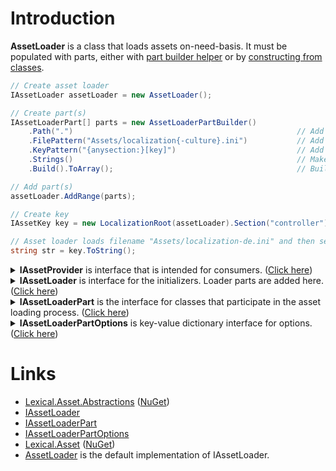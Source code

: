# Introduction
**AssetLoader** is a class that loads assets on-need-basis. 
It must be populated with parts, either with [part builder helper](PartBuilder/index.md) or by [constructing from classes](PartClasses/index.md). 


```csharp
// Create asset loader
IAssetLoader assetLoader = new AssetLoader();

// Create part(s)
IAssetLoaderPart[] parts = new AssetLoaderPartBuilder()
    .Path(".")                                                  // Add root directory to search files from
    .FilePattern("Assets/localization{-culture}.ini")           // Add file name pattern
    .KeyPattern("{anysection:}[key]")                           // Add key pattern to match within files
    .Strings()                                                  // Make this part return strings
    .Build().ToArray();                                         // Build part(s)

// Add part(s)
assetLoader.AddRange(parts);

// Create key
IAssetKey key = new LocalizationRoot(assetLoader).Section("controller").Key("ok").SetCulture("de");

// Asset loader loads filename "Assets/localization-de.ini" and then searches for key "controller:ok".
string str = key.ToString();
```

<p/>
<details>
  <summary><b>IAssetProvider</b> is interface that is intended for consumers. (<u>Click here</u>)</summary>

```csharp
/// <summary>
/// Loads assets based on parameters in keys.
/// </summary>
public interface IAssetProvider : IAsset
{
    /// <summary>
    /// Load assets that match the criteria of the parameters in <paramref name="key"/>.
    /// 
    /// If key doesn't have some of the required parameters, the <see cref="IAssetProvider"/> 
    /// may match against all detected filenames.
    /// 
    /// The parameters that are matched is specific to the implementation. 
    /// For example, <see cref="IAssetLoader"/> implementation matches based 
    /// on the options of it's parts (<see cref="IAssetLoaderPart.Options"/>).
    /// 
    /// <see cref="IAssetLoaderPartOptions.MatchParameters"/> is a list of parameters to 
    /// match against detected filenames.
    /// </summary>
    /// <param name="key">key as criteria, or null for no criteria</param>
    /// <returns>assets or null</returns>
    /// <exception cref="AssetException">If loading failed</exception>
    IEnumerable<IAsset> LoadAssets(IAssetKey key);

    /// <summary>
    /// Load assets that match the criteria of the parameters in <paramref name="key"/>.
    /// 
    /// If a required parameter is missing from key, the it is matched against all 
    /// detected filenames regardless of any implementation specific options.
    /// </summary>
    /// <param name="key">key as criteria, or null for no criteria</param>
    /// <returns>assets or null</returns>
    /// <exception cref="AssetException">If loading failed</exception>
    IEnumerable<IAsset> LoadAllAssets(IAssetKey key);
}
```
</details>
<details>
  <summary><b>IAssetLoader</b> is interface for the initializers. Loader parts are added here. (<u>Click here</u>)</summary>

```csharp
/// <summary>
/// Loads assets based on parameters in keys, and is configurable with <see cref="IAssetLoaderPart"/>.
/// </summary>
public interface IAssetLoader : IAssetProvider
{
    /// <summary>
    /// List of loader parts.
    /// </summary>
    IAssetLoaderPart[] LoaderParts { get; }

    /// <summary>
    /// Add new loader function.
    /// </summary>
    /// <param name="part">Object that loads assets based on the parameters, such as "culture"</param>
    /// <exception cref="ArgumentException">If there was a problem parsing the filename pattern</exception>
    /// <returns>this</returns>
    IAssetLoader Add(IAssetLoaderPart part);

    /// <summary>
    /// Add loader functions.
    /// </summary>
    /// <param name="part">(optional)list of loaders</param>
    /// <exception cref="ArgumentException">If there was a problem parsing the filename pattern</exception>
    /// <returns>this</returns>
    IAssetLoader AddRange(IEnumerable<IAssetLoaderPart> part);
}
```
</details>
<details>
  <summary><b>IAssetLoaderPart</b> is the interface for classes that participate in the asset loading process. (<u>Click here</u>)</summary>

```csharp
/// <summary>
/// Interface for objects that load assets from IAssetLoader depending on parameters of a <see cref="IAssetNamePattern"/>.
/// This interface is used with <see cref="LocalizationAssetLoader"/>.
/// 
/// For example, localization files are separated by culture, then file pattern could be "localization{-culture}.ini".
/// Then this loader can load different files depending on culture value.
/// </summary>
public interface IAssetLoaderPart
{
    /// <summary>
    /// Filename pattern of this loader. For example "Resources/localization{-culture}.ini".
    /// </summary>
    IAssetNamePattern Pattern { get; }

    /// <summary>
    /// Options of this loader.
    /// </summary>
    IAssetLoaderPartOptions Options { get; set; }

    /// <summary>
    /// Load an asset file. 
    /// 
    /// <paramref name="parameters"/> is a list of arguments are used for constructing filename.
    /// Parameters match the capture parts of the associated <see cref="Pattern"/> property.
    /// 
    /// If Options.MatchParameters has parameters, this method does not try to match existing files. 
    /// Instead, the caller must find suitable matches with ListLoadables.
    /// 
    /// The callee musn't take ownership of <paramref name="parameters"/>, as the caller modify the contents.
    /// </summary>
    /// <param name="parameters">Parameters that are extracted from filename using the pattern</param>
    /// <returns>loaded asset, or null if file was not found</returns>
    /// <exception cref="Exception">on problem loading asset</exception>
    IAsset Load(IReadOnlyDictionary<string, string> parameters);

    /// <summary>
    /// Get a list loadable assets of in parametrized format.
    /// Parameters correspond to capture parts of the associated <see cref="Pattern"/> property.
    /// </summary>
    /// <returns>loadables</returns>
    /// <param name="parameters"></param>
    /// <exception cref="Exception">on problem enumerating files</exception>
    IEnumerable<IReadOnlyDictionary<string, string>> ListLoadables(IReadOnlyDictionary<string, string> parameters = null);
}
```
</details>
<details>
  <summary><b>IAssetLoaderPartOptions</b> is key-value dictionary interface for options. (<u>Click here</u>)</summary>

```csharp
/// <summary>
/// Options of <see cref="IAssetLoaderPart"/> instance.
/// </summary>
public interface IAssetLoaderPartOptions : IDictionary<string, object>
{
}
```
</details>

# Links
* [Lexical.Asset.Abstractions](https://github.com/tagcode/Lexical.Localization/tree/master/Lexical.Asset.Abstractions) ([NuGet](https://www.nuget.org/packages/Lexical.Asset.Abstractions/))
 * [IAssetLoader](https://github.com/tagcode/Lexical.Localization/blob/master/Lexical.Localization/Abstractions/Asset/IAssetLoader.cs)
 * [IAssetLoaderPart](https://github.com/tagcode/Lexical.Localization/blob/master/Lexical.Localization/Abstractions/Asset/IAssetLoaderPart.cs)
 * [IAssetLoaderPartOptions](https://github.com/tagcode/Lexical.Localization/blob/master/Lexical.Localization/Abstractions/Asset/IAssetLoaderPartOptions.cs)
* [Lexical.Asset](https://github.com/tagcode/Lexical.Localization/tree/master/Lexical.Asset) ([NuGet](https://www.nuget.org/packages/Lexical.Asset/))
 * [AssetLoader](https://github.com/tagcode/Lexical.Localization/blob/master/Lexical.Localization/Localization/AssetLoader/AssetLoader.cs) is the default implementation of IAssetLoader.
